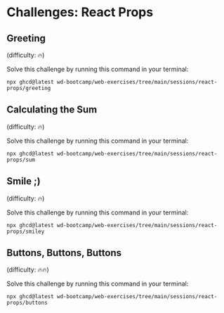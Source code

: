 # Challenges: React Props

## Greeting

(difficulty: 🔥)

Solve this challenge by running this command in your terminal:

```
npx ghcd@latest wd-bootcamp/web-exercises/tree/main/sessions/react-props/greeting
```

## Calculating the Sum

(difficulty: 🔥)

Solve this challenge by running this command in your terminal:

```
npx ghcd@latest wd-bootcamp/web-exercises/tree/main/sessions/react-props/sum
```

## Smile ;)

(difficulty: 🔥)

Solve this challenge by running this command in your terminal:

```
npx ghcd@latest wd-bootcamp/web-exercises/tree/main/sessions/react-props/smiley
```

## Buttons, Buttons, Buttons

(difficulty: 🔥🔥)

Solve this challenge by running this command in your terminal:

```
npx ghcd@latest wd-bootcamp/web-exercises/tree/main/sessions/react-props/buttons
```
